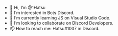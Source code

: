 - 👋 Hi, I’m @1Hatsu
- 👀 I’m interested in Bots Discord.
- 🌱 I’m currently learning JS on Visual Studio Code.
- 💞️ I’m looking to collaborate on Discord Developers.
- 📫 How to reach me: Hatsu#1007 in Discord.

<!---
1Hatsu/1Hatsu is a ✨ special ✨ repository because its `README.md` (this file) appears on your GitHub profile.
You can click the Preview link to take a look at your changes.
--->
